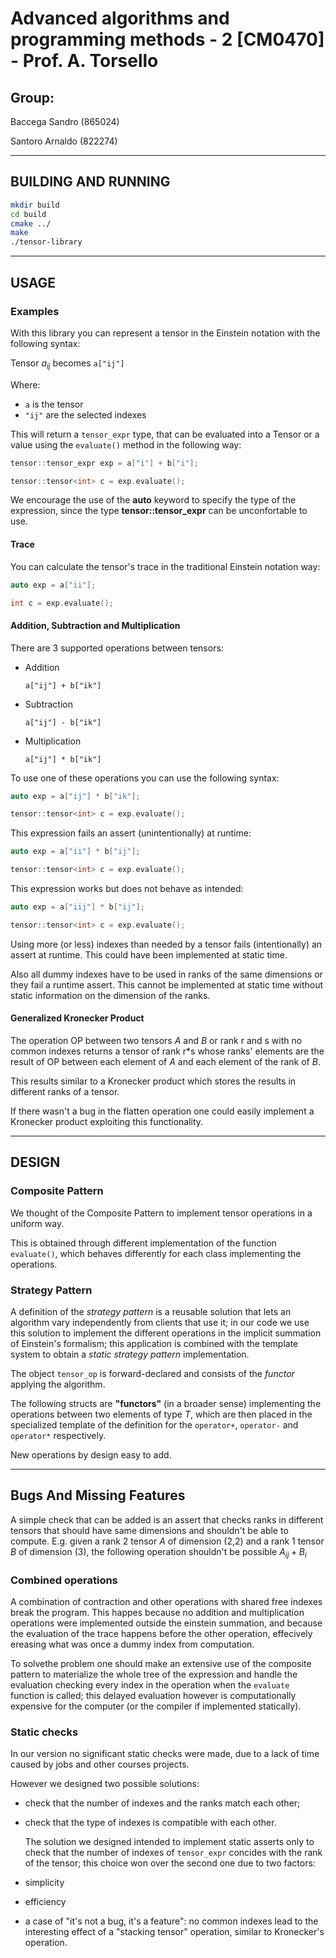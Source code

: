 # Advanced algorithms and programming methods - 2 [CM0470] - Prof. A. Torsello

## Group:

Baccega Sandro (865024)

Santoro Arnaldo (822274)

---

## BUILDING AND RUNNING

```bash
mkdir build
cd build
cmake ../
make
./tensor-library
```

---

## USAGE

### Examples

With this library you can represent a tensor in the Einstein notation with the following syntax:

Tensor $a_{ij}$ becomes `a["ij"]`

Where:

- `a` is the tensor
- `"ij"` are the selected indexes

This will return a `tensor_expr` type, that can be evaluated into a Tensor or a value using the `evaluate()` method in the following way:

```c++
tensor::tensor_expr exp = a["i"] + b["i"];

tensor::tensor<int> c = exp.evaluate();
```

We encourage the use of the **auto** keyword to specify the type of the expression, since the type **tensor::tensor_expr** can be unconfortable to use.

#### Trace

You can calculate the tensor's trace in the traditional Einstein notation way:

```c++
auto exp = a["ii"];

int c = exp.evaluate();
```

#### Addition, Subtraction and Multiplication

There are 3 supported operations between tensors:

- Addition

  `a["ij"] + b["ik"]`

- Subtraction

  `a["ij"] - b["ik"]`

- Multiplication

  `a["ij"] * b["ik"]`

To use one of these operations you can use the following syntax:

```c++
auto exp = a["ij"] * b["ik"];

tensor::tensor<int> c = exp.evaluate();
```

This expression fails an assert (unintentionally) at runtime:

```c++
auto exp = a["ii"] * b["ij"];

tensor::tensor<int> c = exp.evaluate();
```

This expression works but does not behave as intended:

```c++
auto exp = a["iij"] * b["ij"];

tensor::tensor<int> c = exp.evaluate();
```

Using more (or less) indexes than needed by a tensor fails (intentionally) an assert at runtime.
This could have been implemented at static time.

Also all dummy indexes have to be used in ranks of the same dimensions or they fail a runtime assert.
This cannot be implemented at static time without static information on the dimension of the ranks.

<!-- Already done in the intro #### Conversion -->

#### Generalized Kronecker Product

The operation OP between two tensors $A$ and $B$ or rank r and s with no common indexes returns a tensor of rank r\*s whose ranks' elements are the result of OP between each element of $A$ and each element of the rank of $B$.

This results similar to a Kronecker product which stores the results in different ranks of a tensor.

If there wasn't a bug in the flatten operation one could easily implement a Kronecker product exploiting this functionality.

---

## DESIGN

### Composite Pattern

We thought of the Composite Pattern to implement tensor operations in a uniform way.

This is obtained through different implementation of the function `evaluate()`, which behaves differently for each class implementing the operations.

### Strategy Pattern

A definition of the _strategy pattern_ is a reusable solution that lets an algorithm vary independently from clients that use it; in our code we use this solution to implement the different operations in the implicit summation of Einstein's formalism; this application is combined with the template system to obtain a _static strategy pattern_ implementation.

The object `tensor_op` is forward-declared and consists of the _functor_ applying the algorithm.

The following structs are **"functors"** (in a broader sense) implementing the operations between two elements of type $T$, which are then placed in the specialized template of the definition for the `operator+`, `operator-` and `operator*` respectively.

New operations by design easy to add.

---

## Bugs And Missing Features

A simple check that can be added is an assert that checks ranks in different tensors that should have same dimensions and shouldn't be able to compute.
E.g. given a rank 2 tensor $A$ of dimension (2,2) and a rank 1 tensor $B$ of dimension (3), the following operation shouldn't be possible $A_{ij}+B_{i}$

### Combined operations

A combination of contraction and other operations with shared free indexes break the program.
This happes because no addition and multiplication operations were implemented outside the einstein summation, and because the evaluation of the trace happens before the other operation, effecively ereasing what was once a dummy index from computation.

To solvethe problem one should make an extensive use of the composite pattern to materialize the whole tree of the expression and handle the evaluation checking every index in the operation when the `evaluate` function is called; this delayed evaluation however is computationally expensive for the computer (or the compiler if implemented statically).

### Static checks

In our version no significant static checks were made, due to a lack of time caused by jobs and other courses projects.

However we designed two possible solutions:

- check that the number of indexes and the ranks match each other;
- check that the type of indexes is compatible with each other.

  The solution we designed intended to implement static asserts only to check that the number of indexes of `tensor_expr` concides with the rank of the tensor; this choice won over the second one due to two factors:

- simplicity
- efficiency
- a case of "it's not a bug, it's a feature": no common indexes lead to the interesting effect of a "stacking tensor" operation, similar to Kronecker's operation.
